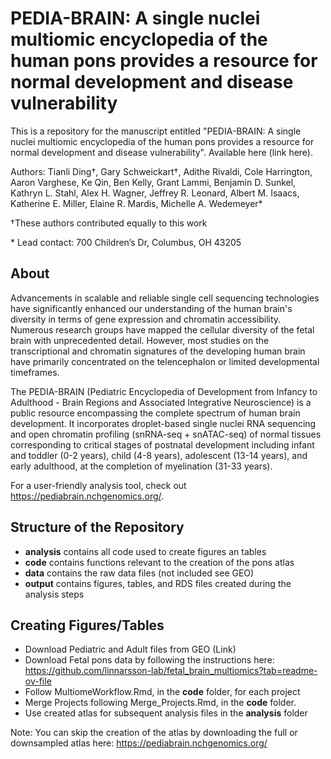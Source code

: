 # PEDIA-BRAIN: A single nuclei multiomic encyclopedia of the human pons provides a resource for normal development and disease vulnerability

This is a repository for the manuscript entitled "PEDIA-BRAIN: A single nuclei multiomic encyclopedia of the human pons provides a resource for normal development and disease vulnerability". Available here (link here).

Authors: Tianli Ding†, Gary Schweickart†, Adithe Rivaldi, Cole Harrington,  Aaron Varghese, Ke Qin, Ben Kelly, Grant Lammi, Benjamin D. Sunkel, Kathryn L. Stahl, Alex H. Wagner, Jeffrey R. Leonard, Albert M. Isaacs, Katherine E. Miller, Elaine R. Mardis, Michelle A. Wedemeyer*

†These authors contributed equally to this work

\* Lead contact: 700 Children’s Dr, Columbus, OH 43205

## About
Advancements in scalable and reliable single cell sequencing technologies have significantly enhanced our understanding of the human brain's diversity in terms of gene expression and chromatin accessibility. Numerous research groups have mapped the cellular diversity of the fetal brain with unprecedented detail. However, most studies on the transcriptional and chromatin signatures of the developing human brain have primarily concentrated on the telencephalon or limited developmental timeframes.

The PEDIA-BRAIN (Pediatric Encyclopedia of Development from Infancy to Adulthood - Brain Regions and Associated Integrative Neuroscience) is a public resource encompassing the complete spectrum of human brain development. It incorporates droplet-based single nuclei RNA sequencing and open chromatin profiling (snRNA-seq + snATAC-seq) of normal tissues corresponding to critical stages of postnatal development including infant and toddler (0-2 years), child (4-8 years), adolescent (13-14 years), and early adulthood, at the completion of myelination (31-33 years).

For a user-friendly analysis tool, check out https://pediabrain.nchgenomics.org/.

## Structure of the Repository

* **analysis** contains all code used to create figures an tables 
* **code** contains functions relevant to the creation of the pons atlas
* **data** contains the raw data files (not included see GEO)
* **output** contains figures, tables, and RDS files created during the analysis steps

## Creating Figures/Tables

* Download Pediatric and Adult files from GEO (Link)
* Download Fetal pons data by following the instructions here: https://github.com/linnarsson-lab/fetal_brain_multiomics?tab=readme-ov-file 
* Follow MultiomeWorkflow.Rmd, in the **code** folder, for each project
* Merge Projects following Merge_Projects.Rmd, in the **code** folder.
* Use created atlas for subsequent analysis files in the **analysis** folder

Note: You can skip the creation of the atlas by downloading the full or downsampled atlas here: https://pediabrain.nchgenomics.org/
